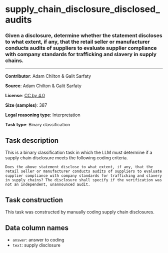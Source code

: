 # supply_chain_disclosure_disclosed_audits

### Given a disclosure, determine whether the statement discloses to what extent, if any, that the retail seller or manufacturer conducts audits of suppliers to evaluate supplier compliance with company standards for trafficking and slavery in supply chains.
---

**Contributor**: Adam Chilton & Galit Sarfaty

**Source**: Adam Chilton & Galit Sarfaty

**License**: [CC by 4.0](https://creativecommons.org/licenses/by/4.0/)

**Size (samples)**: 387

**Legal reasoning type**: Interpretation

**Task type**: Binary classification

## Task description

This is a binary classification task in which the LLM must determine if a supply chain disclosure meets the following coding criteria.

```text
Does the above statement disclose to what extent, if any, that the retail seller or manufacturer conducts audits of suppliers to evaluate supplier compliance with company standards for trafficking and slavery in supply chains? The disclosure shall specify if the verification was not an independent, unannounced audit.
```

## Task construction

This task was constructed by manually coding supply chain disclosures.

## Data column names
 
 - `answer`: answer to coding
 - `text`: supply disclosure